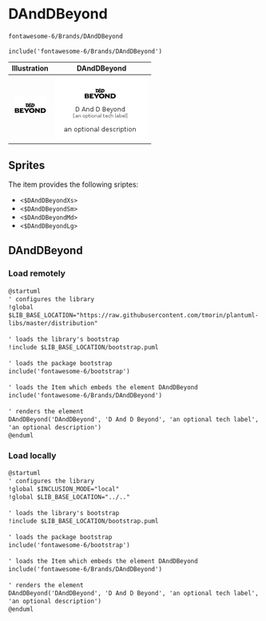 # DAndDBeyond


```text
fontawesome-6/Brands/DAndDBeyond
```

```text
include('fontawesome-6/Brands/DAndDBeyond')
```



| Illustration | DAndDBeyond |
| :---: | :---: |
| ![illustration for Illustration](../../fontawesome-6/Brands/DAndDBeyond.png) | ![illustration for DAndDBeyond](../../fontawesome-6/Brands/DAndDBeyond.Local.png) |



## Sprites
The item provides the following sriptes:

- `<$DAndDBeyondXs>`
- `<$DAndDBeyondSm>`
- `<$DAndDBeyondMd>`
- `<$DAndDBeyondLg>`





## DAndDBeyond

### Load remotely
```plantuml
@startuml
' configures the library
!global $LIB_BASE_LOCATION="https://raw.githubusercontent.com/tmorin/plantuml-libs/master/distribution"

' loads the library's bootstrap
!include $LIB_BASE_LOCATION/bootstrap.puml

' loads the package bootstrap
include('fontawesome-6/bootstrap')

' loads the Item which embeds the element DAndDBeyond
include('fontawesome-6/Brands/DAndDBeyond')

' renders the element
DAndDBeyond('DAndDBeyond', 'D And D Beyond', 'an optional tech label', 'an optional description')
@enduml
```

### Load locally
```plantuml
@startuml
' configures the library
!global $INCLUSION_MODE="local"
!global $LIB_BASE_LOCATION="../.."

' loads the library's bootstrap
!include $LIB_BASE_LOCATION/bootstrap.puml

' loads the package bootstrap
include('fontawesome-6/bootstrap')

' loads the Item which embeds the element DAndDBeyond
include('fontawesome-6/Brands/DAndDBeyond')

' renders the element
DAndDBeyond('DAndDBeyond', 'D And D Beyond', 'an optional tech label', 'an optional description')
@enduml
```

